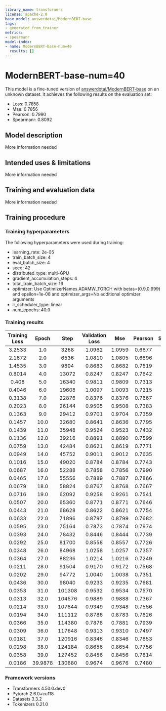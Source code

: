 ```yaml
---
library_name: transformers
license: apache-2.0
base_model: answerdotai/ModernBERT-base
tags:
- generated_from_trainer
metrics:
- spearmanr
model-index:
- name: ModernBERT-base-num=40
  results: []
---
```


<!-- This model card has been generated automatically according to the information the Trainer had access to. You
should probably proofread and complete it, then remove this comment. -->

# ModernBERT-base-num=40

This model is a fine-tuned version of [answerdotai/ModernBERT-base](https://huggingface.co/answerdotai/ModernBERT-base) on an unknown dataset.
It achieves the following results on the evaluation set:
- Loss: 0.7858
- Mse: 0.7856
- Pearson: 0.7990
- Spearmanr: 0.8092

## Model description

More information needed

## Intended uses & limitations

More information needed

## Training and evaluation data

More information needed

## Training procedure

### Training hyperparameters

The following hyperparameters were used during training:
- learning_rate: 2e-05
- train_batch_size: 4
- eval_batch_size: 4
- seed: 42
- distributed_type: multi-GPU
- gradient_accumulation_steps: 4
- total_train_batch_size: 16
- optimizer: Use OptimizerNames.ADAMW_TORCH with betas=(0.9,0.999) and epsilon=1e-08 and optimizer_args=No additional optimizer arguments
- lr_scheduler_type: linear
- num_epochs: 40.0

### Training results

| Training Loss | Epoch   | Step   | Validation Loss | Mse    | Pearson | Spearmanr |
|:-------------:|:-------:|:------:|:---------------:|:------:|:-------:|:---------:|
| 3.2533        | 1.0     | 3268   | 1.0962          | 1.0959 | 0.6677  | 0.6836    |
| 2.1672        | 2.0     | 6536   | 1.0810          | 1.0805 | 0.6896  | 0.7000    |
| 1.4535        | 3.0     | 9804   | 0.8683          | 0.8682 | 0.7519  | 0.7620    |
| 0.8014        | 4.0     | 13072  | 0.8247          | 0.8247 | 0.7642  | 0.7751    |
| 0.408         | 5.0     | 16340  | 0.9811          | 0.9809 | 0.7313  | 0.7430    |
| 0.4046        | 6.0     | 19608  | 1.0097          | 1.0093 | 0.7215  | 0.7359    |
| 0.3138        | 7.0     | 22876  | 0.8376          | 0.8376 | 0.7667  | 0.7793    |
| 0.2023        | 8.0     | 26144  | 0.9505          | 0.9508 | 0.7383  | 0.7509    |
| 0.1363        | 9.0     | 29412  | 0.9701          | 0.9704 | 0.7359  | 0.7507    |
| 0.1457        | 10.0    | 32680  | 0.8641          | 0.8636 | 0.7795  | 0.7855    |
| 0.1439        | 11.0    | 35948  | 0.9524          | 0.9523 | 0.7432  | 0.7648    |
| 0.1136        | 12.0    | 39216  | 0.8891          | 0.8890 | 0.7599  | 0.7680    |
| 0.0759        | 13.0    | 42484  | 0.8621          | 0.8619 | 0.7771  | 0.7866    |
| 0.0949        | 14.0    | 45752  | 0.9011          | 0.9012 | 0.7635  | 0.7724    |
| 0.1016        | 15.0    | 49020  | 0.8784          | 0.8784 | 0.7743  | 0.7825    |
| 0.0687        | 16.0    | 52288  | 0.7858          | 0.7856 | 0.7990  | 0.8092    |
| 0.0465        | 17.0    | 55556  | 0.7889          | 0.7887 | 0.7866  | 0.7948    |
| 0.0679        | 18.0    | 58824  | 0.8767          | 0.8768 | 0.7667  | 0.7733    |
| 0.0716        | 19.0    | 62092  | 0.9258          | 0.9261 | 0.7541  | 0.7717    |
| 0.0507        | 20.0    | 65360  | 0.8771          | 0.8771 | 0.7646  | 0.7793    |
| 0.0443        | 21.0    | 68628  | 0.8622          | 0.8621 | 0.7754  | 0.7868    |
| 0.0633        | 22.0    | 71896  | 0.8797          | 0.8799 | 0.7682  | 0.7770    |
| 0.0595        | 23.0    | 75164  | 0.7873          | 0.7874 | 0.7974  | 0.8044    |
| 0.0393        | 24.0    | 78432  | 0.8446          | 0.8444 | 0.7739  | 0.7863    |
| 0.0292        | 25.0    | 81700  | 0.8558          | 0.8557 | 0.7726  | 0.7794    |
| 0.0348        | 26.0    | 84968  | 1.0258          | 1.0257 | 0.7357  | 0.7494    |
| 0.0364        | 27.0    | 88236  | 1.0214          | 1.0216 | 0.7249  | 0.7325    |
| 0.0211        | 28.0    | 91504  | 0.9170          | 0.9172 | 0.7568  | 0.7674    |
| 0.0202        | 29.0    | 94772  | 1.0040          | 1.0038 | 0.7351  | 0.7517    |
| 0.0436        | 30.0    | 98040  | 0.9233          | 0.9235 | 0.7681  | 0.7821    |
| 0.0353        | 31.0    | 101308 | 0.9532          | 0.9534 | 0.7570  | 0.7706    |
| 0.0313        | 32.0    | 104576 | 0.9889          | 0.9888 | 0.7367  | 0.7503    |
| 0.0214        | 33.0    | 107844 | 0.9349          | 0.9348 | 0.7556  | 0.7674    |
| 0.0194        | 34.0    | 111112 | 0.8786          | 0.8783 | 0.7626  | 0.7739    |
| 0.0366        | 35.0    | 114380 | 0.7878          | 0.7881 | 0.7939  | 0.8033    |
| 0.0309        | 36.0    | 117648 | 0.9313          | 0.9310 | 0.7497  | 0.7532    |
| 0.0181        | 37.0    | 120916 | 0.8346          | 0.8346 | 0.7853  | 0.7957    |
| 0.0298        | 38.0    | 124184 | 0.8656          | 0.8654 | 0.7756  | 0.7900    |
| 0.0358        | 39.0    | 127452 | 0.8456          | 0.8456 | 0.7814  | 0.7925    |
| 0.0186        | 39.9878 | 130680 | 0.9674          | 0.9676 | 0.7480  | 0.7624    |


### Framework versions

- Transformers 4.50.0.dev0
- Pytorch 2.6.0+cu118
- Datasets 3.3.2
- Tokenizers 0.21.0
